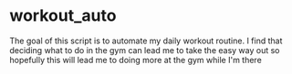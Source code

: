 # workout_auto


The goal of this script is to automate my daily workout routine. I find that deciding what to do in the gym can lead me to take the easy way out so hopefully this will lead me to doing more at the gym while I'm there